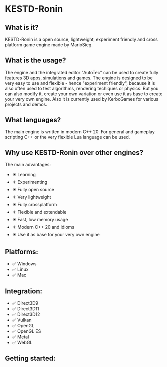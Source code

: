 # KESTD-Ronin
## What is it?
KESTD-Ronin is a open source, lightweight, experiment friendly and cross platform game engine made by MarioSieg.

## What is the usage?
The engine and the integrated editor "AutoTec" can be used to create fully features 3D apps, simulations and games.
The engine is designed to be very easy to use and flexible - hence "experiment friendly", because 
it is also often used to test algorithms, rendering techiques or physics.
But you can also modify it, create your own variation or even use it as base to create your very own engine.
Also it is currently used by KerboGames for various projects and demos.

## What languages?
The main engine is written in modern C++ 20.
For general and gameplay scripting C++ or the very flexible Lua language can be used.

## Why use KESTD-Ronin over other engines?
The main advantages:
- :eight_pointed_black_star: Learning
- :eight_pointed_black_star: Experimenting
- :eight_pointed_black_star: Fully open source
- :eight_pointed_black_star: Very lightweight
- :eight_pointed_black_star: Fully crossplatform
- :eight_pointed_black_star: Flexible and extendable
- :eight_pointed_black_star: Fast, low memory usage
- :eight_pointed_black_star: Modern C++ 20 and idioms
- :eight_pointed_black_star: Use it as base for your very own engine

## Platforms:
- :white_check_mark: Windows
- :white_check_mark: Linux
- :white_check_mark: Mac

## Integration:
- :white_check_mark: Direct3D9
- :white_check_mark: Direct3D11
- :white_check_mark: Direct3D12
- :white_check_mark: Vulkan
- :white_check_mark: OpenGL
- :white_check_mark: OpenGL ES
- :white_check_mark: Metal
- :white_check_mark: WebGL

## Getting started:
